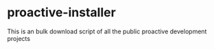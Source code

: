 # proactive-installer

This is an bulk download script of all the public proactive development projects
